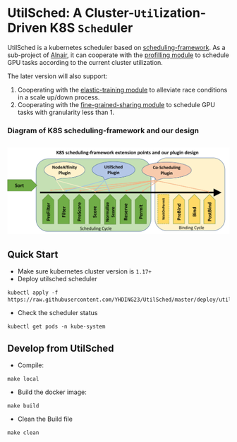 # UtilSched: A Cluster-`Util`ization-Driven K8S `Sched`uler 

UtilSched is a kubernetes scheduler based on [scheduling-framework](https://github.com/kubernetes/enhancements/blob/master/keps/sig-scheduling/20180409-scheduling-framework.md). As a sub-project of [Alnair](https://github.com/CentaurusInfra/alnair), it can cooperate with the [profilling module](https://github.com/CentaurusInfra/alnair/tree/main/profiling) to schedule GPU tasks according to the current cluster utilization. 

The later version will also support: 
1) Cooperating with the [elastic-training module](https://github.com/CentaurusInfra/alnair/tree/main/elastic-training) to alleviate race conditions in a scale up/down process. 
2) Cooperating with the [fine-grained-sharing module](https://github.com/CentaurusInfra/alnair/tree/main/fine-grained-sharing) to schedule GPU tasks with granularity less than 1. 

### Diagram of K8S scheduling-framework and our design
![Diagram](./img/diagram.png)
----

## Quick Start
- Make sure kubernetes cluster version is `1.17+`
- Deploy utilsched scheduler
```shell
kubectl apply -f https://raw.githubusercontent.com/YHDING23/UtilSched/master/deploy/utilsched.yaml
```
- Check the scheduler status
```shell
kubectl get pods -n kube-system 
```
## Develop from UtilSched
- Compile:
```shell
make local
```
- Build the docker image:
```shell
make build
```
- Clean the Build file
```shell
make clean
```






